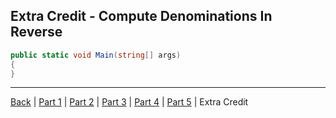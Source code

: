 Extra Credit - Compute Denominations In Reverse
---

```cs
public static void Main(string[] args)
{
}
```

---

[Back](ReadMe.md)
| [Part 1](Part%201.md)
| [Part 2](Part%202.md)
| [Part 3](Part%203.md)
| [Part 4](Part%204.md)
| [Part 5](Part%205.md)
| Extra Credit

